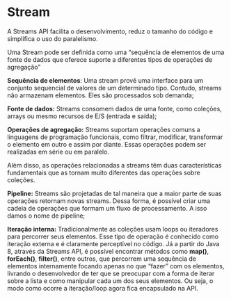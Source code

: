 # Stream

A Streams API facilita o desenvolvimento, reduz o tamanho do código e simplifica o uso do paralelismo.

Uma Stream pode ser definida como uma “sequência de elementos de uma fonte de dados que oferece suporte a diferentes tipos de operações de agregação”

**Sequência de elementos**: Uma stream provê uma interface para um conjunto sequencial de valores de um determinado tipo. Contudo, streams não armazenam elementos. Eles são processados sob demanda;

**Fonte de dados:** Streams consomem dados de uma fonte, como coleções, arrays ou mesmo recursos de E/S (entrada e saída);

**Operações de agregação:** Streams suportam operações comuns a linguagens de programação funcionais, como filtrar, modificar, transformar o elemento em outro e assim por diante. Essas operações podem ser realizadas em série ou em paralelo.

Além disso, as operações relacionadas a streams têm duas características fundamentais que as tornam muito diferentes das operações sobre coleções.

**Pipeline:** Streams são projetadas de tal maneira que a maior parte de suas operações retornam novas streams. Dessa forma, é possível criar uma cadeia de operações que formam um fluxo de processamento. A isso damos o nome de pipeline;

**Iteração interna:** Tradicionalmente as coleções usam loops ou iteradores para percorrer seus elementos. Esse tipo de operação é conhecido como iteração externa e é claramente perceptível no código. Já a partir do Java 8, através da Streams API, é possível encontrar métodos como **map()**, **forEach()**, **filter()**, entre outros, que percorrem uma sequência de elementos internamente focando apenas no que “fazer” com os elementos, livrando o desenvolvedor de ter que se preocupar com a forma de iterar sobre a lista e como manipular cada um dos seus elementos. Ou seja, o modo como ocorre a iteração/loop agora fica encapsulado na API.